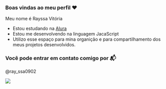 ### Boas vindas ao meu perfil ♥️

Meu nome é Rayssa Vitória

- Estou estudando na [Alura](https://www.alura.com.br)
- Estou me desenvolvendo na linguagem JacaScript
- Utilizo esse espaço para mina organição e para compartilhamento dos meus projetos desenvolvidos.

 ### Você pode entrar em contato comigo por 📬

 @ray_ssa0902


![](https://media.tenor.com/C-S8dtjO6EcAAAAC/jojos-bizarre-adventures-jjba.gif)
